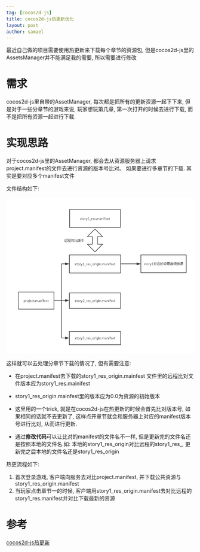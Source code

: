 ```yaml
--- 
tag: [cocos2d-js]
title: cocos2d-js热更新优化
layout: post
author: samael
--- 
```


最近自己做的项目需要使用热更新来下载每个章节的资源包, 但是cocos2d-js里的AssetsManager并不能满足我的需要, 所以需要进行修改

# 需求

cocos2d-js里自带的AssetManager, 每次都是把所有的更新资源一起下下来, 但是对于一些分章节的游戏来说, 玩家想玩第几章, 第一次打开的时候去进行下载, 而不是把所有资源一起进行下载.

# 实现思路

对于cocos2d-js里的AssetManager, 都会去从资源服务器上请求project.manifest的文件去进行资源的版本号比对。 如果要进行多章节的下载. 其实是要对应多个manifest文件

文件结构如下:

![files](/img/cocos2d-js_assetmanager.png)

这样就可以去处理分章节下载的情况了, 但有需要注意:

* 在project.manifest去下载的story1_res_origin.mainfest 文件里的远程比对文件版本应为story1_res.mainifest

* story1_res_origin.mainfest里的版本应为0.0为资源的初始版本

* 这里用的一个trick, 就是在cocos2d-js在热更新的时候会首先比对版本号, 如果相同的话就不去更新了, 这样点开章节就会和服务器上对应的manifest版本号进行比对, 从而进行更新.

* 通过**修改代码**可以让比对的manifest的文件名不一样, 但是更新完的文件名还是按照本地的文件名.如: 本地的story1_res_origin对比远程的story1_res_, 更新完之后本地的文件名还是story1_res_origin


热更流程如下:

1. 首次登录游戏, 客户端向服务去对比project.manifest, 并下载公共资源与story1_res_origin.manifest
2. 当玩家点击章节一的时候, 客户端用story1_res_origin.manifest去对比远程的story1_res.manifest并对比下载最新的资源

# 参考

[cocos2d-js热更新](http://karelgt.com/Cocos2dJS%20%E7%83%AD%E6%9B%B4%E6%96%B0/)
